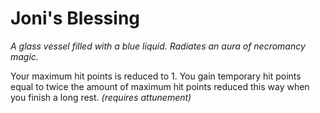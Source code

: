 # Joni's Blessing

*A glass vessel filled with a blue liquid. Radiates an aura of necromancy magic.*

Your maximum hit points is reduced to 1. You gain temporary hit points equal to twice the amount of maximum hit points reduced this way when you finish a long rest. *(requires attunement)*
